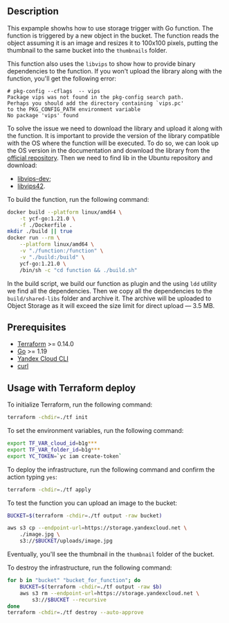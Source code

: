 ## Description

This expample showhs how to use storage trigger with Go function. The function is triggered by a new object
in the bucket. The function reads the object assuming it is an image and resizes it to 100x100 pixels, putting
the thumbnail to the same bucket into the `thumbnails` folder.

This function also uses the `libvips` to show how to provide binary dependencies to the function.
If you won't upload the library along with the function, you'll get the following error:

```
# pkg-config --cflags  -- vips
Package vips was not found in the pkg-config search path.
Perhaps you should add the directory containing `vips.pc'
to the PKG_CONFIG_PATH environment variable
No package 'vips' found
```

To solve the issue we need to download the library and upload it along with the function. It is important to provide 
the version of the library compatible with the OS where the function will be executed. To do so, we can look up the
OS version in the documentation and download the library from the [official repository](https://cloud.yandex.ru/docs/functions/lang/golang/).
Then we need to find lib in the Ubuntu repository and download:
* [libvips-dev](https://packages.ubuntu.com/jammy/amd64/libvips-dev/download);
* [libvips42](https://packages.ubuntu.com/jammy/amd64/libvips42/download).

To build the function, run the following command:

```bash
docker build --platform linux/amd64 \
    -t ycf-go:1.21.0 \
    -f ./Dockerfile .
mkdir ./build || true
docker run --rm \
    --platform linux/amd64 \
    -v "./function:/function" \
    -v "./build:/build" \
    ycf-go:1.21.0 \
    /bin/sh -c "cd function && ./build.sh"
```

In the build script, we build our function as plugin and the using `ldd` utility we find all the dependencies.
Then we copy all the dependencies to the `build/shared-libs` folder and archive it. The archive will be uploaded
to Object Storage as it will exceed the size limit for direct upload — 3.5 MB.


## Prerequisites

* [Terraform](https://www.terraform.io/downloads.html) >= 0.14.0
* [Go](https://golang.org/doc/install) >= 1.19
* [Yandex Cloud CLI](https://cloud.yandex.ru/docs/cli/quickstart)
* [curl](https://curl.se/download.html)

## Usage with Terraform deploy

To initialize Terraform, run the following command:

```bash
terraform -chdir=./tf init
```

To set the environment variables, run the following command:

```bash
export TF_VAR_cloud_id=b1g***
export TF_VAR_folder_id=b1g***
export YC_TOKEN=`yc iam create-token`
```

To deploy the infrastructure, run the following command and confirm the action typing `yes`:

```bash
terraform -chdir=./tf apply
```

To test the function you can upload an image to the bucket:

```bash
BUCKET=$(terraform -chdir=./tf output -raw bucket)

aws s3 cp --endpoint-url=https://storage.yandexcloud.net \
    ./image.jpg \
    s3://$BUCKET/uploads/image.jpg
```

Eventually, you'll see the thumbnail in the `thumbnail` folder of the bucket.


To destroy the infrastructure, run the following command:

```bash
for b in "bucket" "bucket_for_function"; do
    BUCKET=$(terraform -chdir=./tf output -raw $b)
    aws s3 rm --endpoint-url=https://storage.yandexcloud.net \
        s3://$BUCKET --recursive
done
terraform -chdir=./tf destroy --auto-approve
```